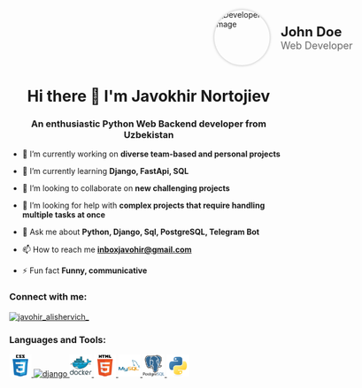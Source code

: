<div style="display: flex; justify-content: center; align-items: center;">
    <div class="developer">
        <img src="path/to/image.jpg" alt="Developer Image">
        <div class="developer-info">
            <h3>John Doe</h3>
            <p>Web Developer</p>
        </div>
    </div>
</div>

<style>
    .developer {
        display: flex;
        align-items: center;
        justify-content: center;
        animation-name: developer-anim;
        animation-duration: 2s;
        animation-iteration-count: infinite;
        animation-direction: alternate;
    }

    .developer img {
        border-radius: 50%;
        width: 100px;
        height: 100px;
        margin-right: 20px;
        box-shadow: 0 0 5px rgba(0, 0, 0, 0.3);
    }

    @keyframes developer-anim {
        0% {
            transform: translateX(-100%);
        }
        100% {
            transform: translateX(100%);
        }
    }

    .developer-info h3 {
        margin: 0;
        font-size: 24px;
    }

    .developer-info p {
        margin: 0;
        font-size: 18px;
        color: #666;
    }
</style>


<h1 align="center">Hi there 👋 I'm Javokhir Nortojiev</h1>
<h3 align="center">An enthusiastic Python Web Backend developer from Uzbekistan</h3>

- 🔭 I’m currently working on **diverse team-based and personal projects**

- 🌱 I’m currently learning **Django, FastApi, SQL**

- 👯 I’m looking to collaborate on **new challenging projects**

- 🤝 I’m looking for help with **complex projects that require handling multiple tasks at once**

- 💬 Ask me about **Python, Django, Sql, PostgreSQL, Telegram Bot**

- 📫 How to reach me **inboxjavohir@gmail.com**

- ⚡ Fun fact **Funny, communicative**

<h3 align="left">Connect with me:</h3>
<p align="left">
<a href="https://instagram.com/javohir_alishervich_" target="blank"><img align="center" src="https://raw.githubusercontent.com/rahuldkjain/github-profile-readme-generator/master/src/images/icons/Social/instagram.svg" alt="javohir_alishervich_" height="30" width="40" /></a>
</p>

<h3 align="left">Languages and Tools:</h3>
<p align="left"> <a href="https://www.w3schools.com/css/" target="_blank" rel="noreferrer"> <img src="https://raw.githubusercontent.com/devicons/devicon/master/icons/css3/css3-original-wordmark.svg" alt="css3" width="40" height="40"/> </a> <a href="https://www.djangoproject.com/" target="_blank" rel="noreferrer"> <img src="https://cdn.worldvectorlogo.com/logos/django.svg" alt="django" width="40" height="40"/> </a> <a href="https://www.docker.com/" target="_blank" rel="noreferrer"> <img src="https://raw.githubusercontent.com/devicons/devicon/master/icons/docker/docker-original-wordmark.svg" alt="docker" width="40" height="40"/> </a> <a href="https://www.w3.org/html/" target="_blank" rel="noreferrer"> <img src="https://raw.githubusercontent.com/devicons/devicon/master/icons/html5/html5-original-wordmark.svg" alt="html5" width="40" height="40"/> </a> <a href="https://www.mysql.com/" target="_blank" rel="noreferrer"> <img src="https://raw.githubusercontent.com/devicons/devicon/master/icons/mysql/mysql-original-wordmark.svg" alt="mysql" width="40" height="40"/> </a> <a href="https://www.postgresql.org" target="_blank" rel="noreferrer"> <img src="https://raw.githubusercontent.com/devicons/devicon/master/icons/postgresql/postgresql-original-wordmark.svg" alt="postgresql" width="40" height="40"/> </a> <a href="https://www.python.org" target="_blank" rel="noreferrer"> <img src="https://raw.githubusercontent.com/devicons/devicon/master/icons/python/python-original.svg" alt="python" width="40" height="40"/> </a> </p>

